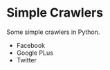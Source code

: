 Simple Crawlers
===============

Some simple crawlers in Python.
- Facebook
- Google PLus
- Twitter
